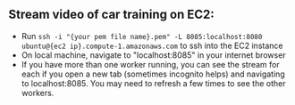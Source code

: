 ## Stream video of car training on EC2:
* Run `ssh -i "{your pem file name}.pem" -L 8085:localhost:8080 ubuntu@{ec2 ip}.compute-1.amazonaws.com` to ssh into the EC2 instance
* On local machine, navigate to "localhost:8085" in your internet browser
* If you have more than one worker running, you can see the stream for each if you open a new tab (sometimes incognito helps) and navigating to localhost:8085. You may need to refresh a few times to see the other workers.
